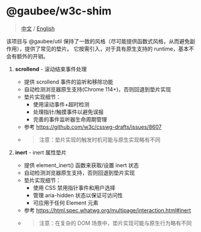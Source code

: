 # @gaubee/w3c-shim

> [中文](./README-zh.md) / [English](./README.md)

该项目与 @gaubee/util 保持了一致的风格（尽可能提供函数式风格，从而避免副作用），提供了常见的垫片。
它按需引入，对于具有原生支持的 runtime，基本不会有额外的开销。

1. **scrollend** - 滚动结束事件处理
   - 提供 scrollend 事件的监听和移除功能
   - 自动检测浏览器原生支持(Chrome 114+)，否则回退到垫片实现
   - 垫片实现细节：
     - 使用滚动事件+超时检测
     - 处理指针/触摸事件以避免误报
     - 完善的事件监听器生命周期管理
   - 参考 https://github.com/w3c/csswg-drafts/issues/8607
   - > 注意：垫片实现的触发时机可能与原生实现略有不同

2. **inert** - inert 属性垫片
   - 提供 element_inert() 函数来获取/设置 inert 状态
   - 自动检测浏览器原生支持，否则回退到垫片实现
   - 垫片实现细节：
     - 使用 CSS 禁用指针事件和用户选择
     - 管理 aria-hidden 状态以保证可访问性
     - 可应用于任何 Element 元素
   - 参考 https://html.spec.whatwg.org/multipage/interaction.html#inert
   - > 注意：在复杂的 DOM 场景中，垫片实现可能与原生行为略有不同

